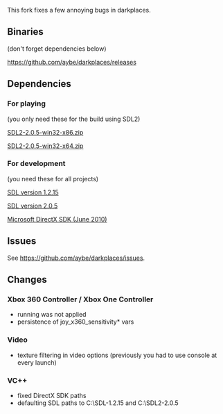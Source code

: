 This fork fixes a few annoying bugs in darkplaces.

## Binaries

(don't forget dependencies below)

https://github.com/aybe/darkplaces/releases

## Dependencies

### For playing

(you only need these for the build using SDL2)

[SDL2-2.0.5-win32-x86.zip](https://www.libsdl.org/release/SDL2-2.0.5-win32-x86.zip)

[SDL2-2.0.5-win32-x64.zip](https://www.libsdl.org/release/SDL2-2.0.5-win32-x64.zip)

### For development

(you need these for all projects)

[SDL version 1.2.15](https://www.libsdl.org/release/SDL-devel-1.2.15-VC.zip)

[SDL version 2.0.5](https://www.libsdl.org/release/SDL2-devel-2.0.5-VC.zip)

[Microsoft DirectX SDK (June 2010)](https://www.microsoft.com/en-us/download/details.aspx?id=6812)

## Issues

See https://github.com/aybe/darkplaces/issues.

## Changes

### Xbox 360 Controller / Xbox One Controller
- running was not applied
- persistence of joy_x360_sensitivity* vars

### Video
- texture filtering in video options (previously you had to use console at every launch)

### VC++
- fixed DirectX SDK paths
- defaulting SDL paths to C:\SDL-1.2.15 and C:\SDL2-2.0.5
